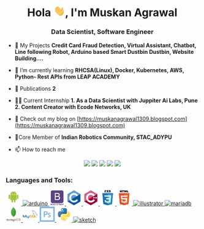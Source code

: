 <h1 align="center">Hola <img src="https://raw.githubusercontent.com/ABSphreak/ABSphreak/master/gifs/Hi.gif" width="30px">, I'm Muskan Agrawal</h1>
<h3 align="center">Data Scientist, Software Engineer</h3>

- 🔭 My Projects **Credit Card Fraud Detection, Virtual Assistant, Chatbot, Line following Robot, Arduino based Smart Dustbin Dustbin, Website Building....**

- 🌱 I’m currently learning **RHCSA(Linux), Docker, Kubernetes, AWS, Python- Rest APIs from LEAP ACADEMY**

- 📄 Publications **2**

- 👨‍💻 Current Internship **1. As a Data Scientist with Juppiter Ai Labs, Pune 2. Content Creator with Ecode Networks, UK**

- 📝 Check out my blog on [https://muskanagrawal1309.blogspot.com](https://muskanagrawal1309.blogspot.com)

- 🤝Core Member of **Indian Robotics Community, STAC_ADYPU**

- 📫 How to reach me



<p align="center">
<a href="https://linkedin.com/in/muskaanagrawal"><img src="https://img.shields.io/badge/-Muskan%20Agrawal-0077B5?style=flat&logo=Linkedin&logoColor=white"/></a>
<a href="mailto:muskan.agrawal@adypu.edu.in"><img src="https://img.shields.io/badge/-muskan.agrawal@adypu.edu.in-D14836?style=flat&logo=Gmail&logoColor=white"/></a>
<a href="https://fb.com/muskanagrawal1309"><img src="https://img.shields.io/badge/-Muskan%20Agrawal-4267B2?style=flat&logo=Facebook&logoColor=white"/></a>
<a href="https://instagram.com/_sugary_sweeet_mussu__"><img src="https://img.shields.io/badge/-@__sugary__sweeet__mussu____-E4405F?style=flat&logo=Instagram&logoColor=white"/></a>
<a href="https://twitter.com/agrawalmuskan13"><img src="https://img.shields.io/badge/-Muskan%20Agrawal-1DA1F2?style=flat&logo=Twitter&logoColor=white"/></a>
</p>


<h3 align="left">Languages and Tools:</h3>
<p align="left"> <a href="https://developer.android.com" target="_blank"> <img src="https://raw.githubusercontent.com/devicons/devicon/master/icons/android/android-original-wordmark.svg" alt="android" width="40" height="40"/> </a> <a href="https://www.arduino.cc/" target="_blank"> <img src="https://cdn.worldvectorlogo.com/logos/arduino-1.svg" alt="arduino" width="40" height="40"/> </a> <a href="https://getbootstrap.com" target="_blank"> <img src="https://raw.githubusercontent.com/devicons/devicon/master/icons/bootstrap/bootstrap-plain-wordmark.svg" alt="bootstrap" width="40" height="40"/> </a> <a href="https://www.cprogramming.com/" target="_blank"> <img src="https://raw.githubusercontent.com/devicons/devicon/master/icons/c/c-original.svg" alt="c" width="40" height="40"/> </a> <a href="https://www.w3schools.com/cpp/" target="_blank"> <img src="https://raw.githubusercontent.com/devicons/devicon/master/icons/cplusplus/cplusplus-original.svg" alt="cplusplus" width="40" height="40"/> </a> <a href="https://www.w3schools.com/css/" target="_blank"> <img src="https://raw.githubusercontent.com/devicons/devicon/master/icons/css3/css3-original-wordmark.svg" alt="css3" width="40" height="40"/> </a> <a href="https://www.w3.org/html/" target="_blank"> <img src="https://raw.githubusercontent.com/devicons/devicon/master/icons/html5/html5-original-wordmark.svg" alt="html5" width="40" height="40"/> </a> <a href="https://www.adobe.com/in/products/illustrator.html" target="_blank"> <img src="https://www.vectorlogo.zone/logos/adobe_illustrator/adobe_illustrator-icon.svg" alt="illustrator" width="40" height="40"/> </a> <a href="https://mariadb.org/" target="_blank"> <img src="https://www.vectorlogo.zone/logos/mariadb/mariadb-icon.svg" alt="mariadb" width="40" height="40"/> </a> <a href="https://www.mongodb.com/" target="_blank"> <img src="https://raw.githubusercontent.com/devicons/devicon/master/icons/mongodb/mongodb-original-wordmark.svg" alt="mongodb" width="40" height="40"/> </a> <a href="https://www.mysql.com/" target="_blank"> <img src="https://raw.githubusercontent.com/devicons/devicon/master/icons/mysql/mysql-original-wordmark.svg" alt="mysql" width="40" height="40"/> </a> <a href="https://www.photoshop.com/en" target="_blank"> <img src="https://raw.githubusercontent.com/devicons/devicon/master/icons/photoshop/photoshop-line.svg" alt="photoshop" width="40" height="40"/> </a> <a href="https://www.python.org" target="_blank"> <img src="https://raw.githubusercontent.com/devicons/devicon/master/icons/python/python-original.svg" alt="python" width="40" height="40"/> </a> <a href="https://www.sketch.com/" target="_blank"> <img src="https://www.vectorlogo.zone/logos/sketchapp/sketchapp-icon.svg" alt="sketch" width="40" height="40"/> </a> </p>

